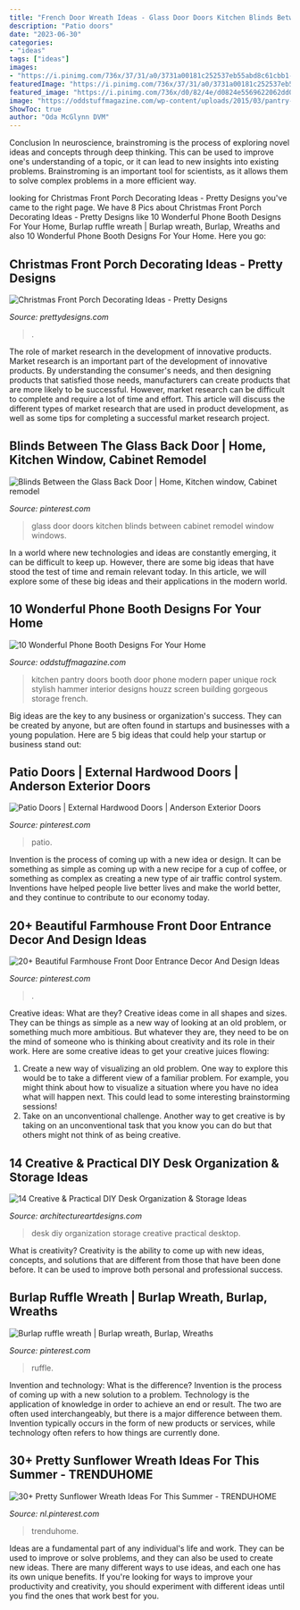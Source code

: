 ```yaml
---
title: "French Door Wreath Ideas - Glass Door Doors Kitchen Blinds Between Cabinet Remodel Window Windows"
description: "Patio doors"
date: "2023-06-30"
categories:
- "ideas"
tags: ["ideas"]
images:
- "https://i.pinimg.com/736x/37/31/a0/3731a00181c252537eb55abd8c61cbb1--ruffles-burlap.jpg"
featuredImage: "https://i.pinimg.com/736x/37/31/a0/3731a00181c252537eb55abd8c61cbb1--ruffles-burlap.jpg"
featured_image: "https://i.pinimg.com/736x/d0/82/4e/d0824e5569622062dd038559f76d6145.jpg"
image: "https://oddstuffmagazine.com/wp-content/uploads/2015/03/pantry-doors-650x868.jpg"
ShowToc: true
author: "Oda McGlynn DVM"
---
```



Conclusion
In neuroscience, brainstroming is the process of exploring novel ideas and concepts through deep thinking. This can be used to improve one's understanding of a topic, or it can lead to new insights into existing problems. Brainstroming is an important tool for scientists, as it allows them to solve complex problems in a more efficient way.

	

		
looking for Christmas Front Porch Decorating Ideas - Pretty Designs you've came to the right page. We have 8 Pics about Christmas Front Porch Decorating Ideas - Pretty Designs like 10 Wonderful Phone Booth Designs For Your Home, Burlap ruffle wreath | Burlap wreath, Burlap, Wreaths and also 10 Wonderful Phone Booth Designs For Your Home. Here you go:
		
    
## Christmas Front Porch Decorating Ideas - Pretty Designs

<img loading=lazy src="https://www.prettydesigns.com/wp-content/uploads/2014/11/Large-Wreath-for-Front-Porch.jpg" onerror="this.onerror=null;this.src='https://tse1.mm.bing.net/th?id=OIP.nvvr-AwKjVvvhX-7GSteIwAAAA&amp;pid=15.1';" alt="Christmas Front Porch Decorating Ideas - Pretty Designs">

_Source: prettydesigns.com_

>. 

	

The role of market research in the development of innovative products.
Market research is an important part of the development of innovative products. By understanding the consumer's needs, and then designing products that satisfied those needs, manufacturers can create products that are more likely to be successful. However, market research can be difficult to complete and require a lot of time and effort. This article will discuss the different types of market research that are used in product development, as well as some tips for completing a successful market research project.

    
## Blinds Between The Glass Back Door | Home, Kitchen Window, Cabinet Remodel

<img loading=lazy src="https://i.pinimg.com/736x/6a/2a/4f/6a2a4f355bf60fa1e6dece84f4bdc7db--back-doors-the-glass.jpg" onerror="this.onerror=null;this.src='https://tse1.mm.bing.net/th?id=OIP.jVi7FfBvh9ZRIGsiVBto2QHaJ3&amp;pid=15.1';" alt="Blinds Between the Glass Back Door | Home, Kitchen window, Cabinet remodel">

_Source: pinterest.com_

>glass door doors kitchen blinds between cabinet remodel window windows. 

	

In a world where new technologies and ideas are constantly emerging, it can be difficult to keep up. However, there are some big ideas that have stood the test of time and remain relevant today. In this article, we will explore some of these big ideas and their applications in the modern world.

    
## 10 Wonderful Phone Booth Designs For Your Home

<img loading=lazy src="https://oddstuffmagazine.com/wp-content/uploads/2015/03/pantry-doors-650x868.jpg" onerror="this.onerror=null;this.src='https://tse4.mm.bing.net/th?id=OIP.4ce4POMZja5Bkp5SWKGHLwHaJ4&amp;pid=15.1';" alt="10 Wonderful Phone Booth Designs For Your Home">

_Source: oddstuffmagazine.com_

>kitchen pantry doors booth door phone modern paper unique rock stylish hammer interior designs houzz screen building gorgeous storage french. 

	

Big ideas are the key to any business or organization's success. They can be created by anyone, but are often found in startups and businesses with a young population. Here are 5 big ideas that could help your startup or business stand out: 

    
## Patio Doors | External Hardwood Doors | Anderson Exterior Doors

<img loading=lazy src="https://i.pinimg.com/736x/f9/e1/73/f9e173dbb7b52f53ab2203e4685c039f.jpg" onerror="this.onerror=null;this.src='https://tse2.mm.bing.net/th?id=OIP.eMWGCVH2nU6_gVoLC3FfNgHaKX&amp;pid=15.1';" alt="Patio Doors | External Hardwood Doors | Anderson Exterior Doors">

_Source: pinterest.com_

>patio. 

	

Invention is the process of coming up with a new idea or design. It can be something as simple as coming up with a new recipe for a cup of coffee, or something as complex as creating a new type of air traffic control system. Inventions have helped people live better lives and make the world better, and they continue to contribute to our economy today.

    
## 20+ Beautiful Farmhouse Front Door Entrance Decor And Design Ideas

<img loading=lazy src="https://i.pinimg.com/736x/1f/32/e0/1f32e081ace0a2866683a9701345c2fb.jpg" onerror="this.onerror=null;this.src='https://tse1.mm.bing.net/th?id=OIP.GMiMqLDZc0LftmZuE9N3nQHaNK&amp;pid=15.1';" alt="20+ Beautiful Farmhouse Front Door Entrance Decor And Design Ideas">

_Source: pinterest.com_

>. 

	

Creative ideas: What are they?
Creative ideas come in all shapes and sizes. They can be things as simple as a new way of looking at an old problem, or something much more ambitious. But whatever they are, they need to be on the mind of someone who is thinking about creativity and its role in their work. Here are some creative ideas to get your creative juices flowing: 
1) Create a new way of visualizing an old problem. One way to explore this would be to take a different view of a familiar problem. For example, you might think about how to visualize a situation where you have no idea what will happen next. This could lead to some interesting brainstorming sessions! 
2) Take on an unconventional challenge. Another way to get creative is by taking on an unconventional task that you know you can do but that others might not think of as being creative.

    
## 14 Creative &amp; Practical DIY Desk Organization &amp; Storage Ideas

<img loading=lazy src="https://www.architectureartdesigns.com/wp-content/uploads/2015/03/14-Creative-Practical-DIY-Desk-Organization-Storage-Ideas-12.jpg" onerror="this.onerror=null;this.src='https://tse3.mm.bing.net/th?id=OIP.XXwTj0N_Njnf02cQGmCicAHaMH&amp;pid=15.1';" alt="14 Creative &amp; Practical DIY Desk Organization &amp; Storage Ideas">

_Source: architectureartdesigns.com_

>desk diy organization storage creative practical desktop. 

	

What is creativity?
Creativity is the ability to come up with new ideas, concepts, and solutions that are different from those that have been done before. It can be used to improve both personal and professional success.

    
## Burlap Ruffle Wreath | Burlap Wreath, Burlap, Wreaths

<img loading=lazy src="https://i.pinimg.com/736x/37/31/a0/3731a00181c252537eb55abd8c61cbb1--ruffles-burlap.jpg" onerror="this.onerror=null;this.src='https://tse3.mm.bing.net/th?id=OIP.44uc_Mh5ITp5nT2FOoJJLgHaNK&amp;pid=15.1';" alt="Burlap ruffle wreath | Burlap wreath, Burlap, Wreaths">

_Source: pinterest.com_

>ruffle. 

	

Invention and technology: What is the difference?
Invention is the process of coming up with a new solution to a problem. Technology is the application of knowledge in order to achieve an end or result. The two are often used interchangeably, but there is a major difference between them. Invention typically occurs in the form of new products or services, while technology often refers to how things are currently done.

    
## 30+ Pretty Sunflower Wreath Ideas For This Summer - TRENDUHOME

<img loading=lazy src="https://i.pinimg.com/736x/d0/82/4e/d0824e5569622062dd038559f76d6145.jpg" onerror="this.onerror=null;this.src='https://tse4.mm.bing.net/th?id=OIP.0zQpjECzM_9XdOQOc2XnyAHaJ3&amp;pid=15.1';" alt="30+ Pretty Sunflower Wreath Ideas For This Summer - TRENDUHOME">

_Source: nl.pinterest.com_

>trenduhome. 

	

Ideas are a fundamental part of any individual's life and work. They can be used to improve or solve problems, and they can also be used to create new ideas. There are many different ways to use ideas, and each one has its own unique benefits. If you're looking for ways to improve your productivity and creativity, you should experiment with different ideas until you find the ones that work best for you.

